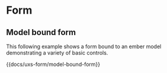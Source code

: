 # Form

## Model bound form

This following example shows a form bound to an ember model demonstrating a variety of basic controls.

{{docs/uxs-form/model-bound-form}}

